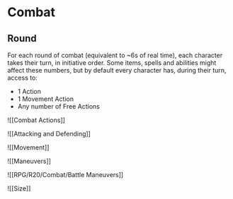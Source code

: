 # Combat
## Round
For each round of combat (equivalent to ~6s of real time), each character takes their turn, in initiative order. Some items, spells and abilities might affect these numbers, but by default every character has, during their turn, access to:

- 1 Action
- 1 Movement Action
- Any number of Free Actions

![[Combat Actions]]

![[Attacking and Defending]]

![[Movement]]

![[Maneuvers]]

![[RPG/R20/Combat/Battle Maneuvers]]

![[Size]]